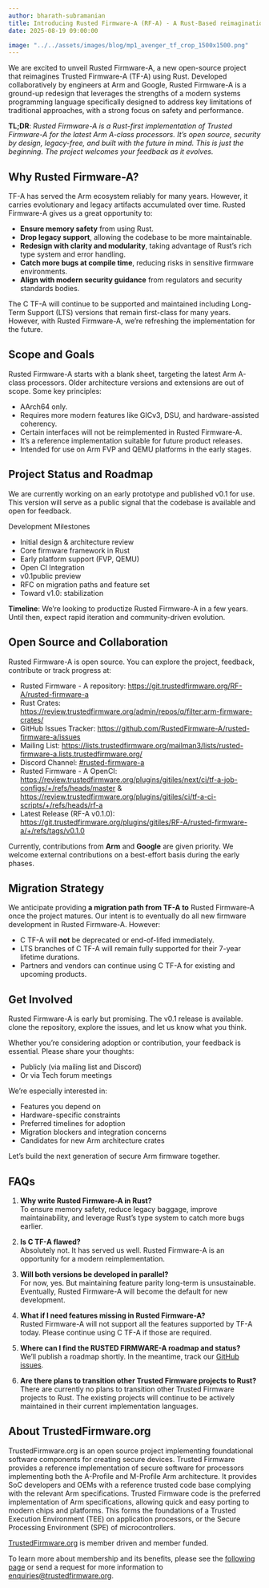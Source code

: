 ```yaml
---
author: bharath-subramanian
title: Introducing Rusted Firmware-A (RF-A) - A Rust-Based reimagination of Trusted Firmware-A
date: 2025-08-19 09:00:00

image: "../../assets/images/blog/mp1_avenger_tf_crop_1500x1500.png"
---
```


We are excited to unveil Rusted Firmware-A, a new open-source project that reimagines Trusted Firmware-A (TF-A) using Rust. Developed collaboratively by engineers at Arm and Google, Rusted Firmware-A is a ground-up redesign that leverages the strengths of a modern systems programming language specifically designed to address key limitations of traditional approaches, with a strong focus on safety and performance.

__TL;DR__: _Rusted Firmware-A is a Rust-first implementation of Trusted Firmware-A for the latest Arm A-class processors. It’s open source, security by design, legacy-free, and built with the future in mind. This is just the beginning. The project welcomes your feedback as it evolves._

## Why Rusted Firmware-A?
TF-A has served the Arm ecosystem reliably for many years. However, it carries evolutionary and legacy artifacts accumulated over time. Rusted Firmware-A gives us a great opportunity to:

* __Ensure memory safety__ from using Rust.
* __Drop legacy support__, allowing the codebase to be more maintainable.
* __Redesign with clarity and modularity__, taking advantage of Rust’s rich type system and error handling.
* __Catch more bugs at compile time__, reducing risks in sensitive firmware environments.
* __Align with modern security guidance__ from regulators and security standards bodies.
  
The C TF-A will continue to be supported and maintained including Long-Term Support (LTS) versions that remain first-class for many years. However, with Rusted Firmware-A, we’re refreshing the implementation for the future.

## Scope and Goals
Rusted Firmware-A starts with a blank sheet, targeting the latest Arm A-class processors. Older architecture versions and extensions are out of scope. Some key principles:
* AArch64 only.
* Requires more modern features like GICv3, DSU, and hardware-assisted coherency.
* Certain interfaces will not be reimplemented in Rusted Firmware-A.
* It’s a reference implementation suitable for future product releases.
* Intended for use on Arm FVP and QEMU platforms in the early stages.

## Project Status and Roadmap
We are currently working on an early prototype and published v0.1 for use. This version will serve as a public signal that the codebase is available and open for feedback.

Development Milestones
* Initial design & architecture review
* Core firmware framework in Rust
* Early platform support (FVP, QEMU)
* Open CI Integration
* v0.1public preview
* RFC on migration paths and feature set
* Toward v1.0: stabilization

__Timeline__: We’re looking to productize Rusted Firmware-A in a few years. Until then, expect rapid iteration and community-driven evolution.

## Open Source and Collaboration
Rusted Firmware-A is open source. You can explore the project, feedback, contribute or track progress at:
* Rusted Firmware - A repository: https://git.trustedfirmware.org/RF-A/rusted-firmware-a 
* Rust Crates: https://review.trustedfirmware.org/admin/repos/q/filter:arm-firmware-crates/
* GitHub Issues Tracker: https://github.com/RustedFirmware-A/rusted-firmware-a/issues 
* Mailing List: https://lists.trustedfirmware.org/mailman3/lists/rusted-firmware-a.lists.trustedfirmware.org/ 
* Discord Channel: [#rusted-firmware-a](https://discordapp.com/channels/1106321706588577904/1399339854948601856)
* Rusted Firmware - A OpenCI: https://review.trustedfirmware.org/plugins/gitiles/next/ci/tf-a-job-configs/+/refs/heads/master & https://review.trustedfirmware.org/plugins/gitiles/ci/tf-a-ci-scripts/+/refs/heads/rf-a
* Latest Release (RF-A v0.1.0): https://git.trustedfirmware.org/plugins/gitiles/RF-A/rusted-firmware-a/+/refs/tags/v0.1.0 

Currently, contributions from __Arm__ and __Google__ are given priority. We welcome external contributions on a best-effort basis during the early phases.

## Migration Strategy
We anticipate providing __a migration path from TF-A to__ Rusted Firmware-A once the project matures. Our intent is to eventually do all new firmware development in Rusted Firmware-A.
However:
* C TF-A will __not__ be deprecated or end-of-lifed immediately.
* LTS branches of C TF-A will remain fully supported for their 7-year lifetime durations.
* Partners and vendors can continue using C TF-A for existing and upcoming products.

## Get Involved
Rusted Firmware-A is early but promising. The v0.1 release is available. clone the repository, explore the issues, and let us know what you think.

Whether you’re considering adoption or contribution, your feedback is essential. Please share your thoughts:
* Publicly (via mailing list and Discord)
* Or via Tech forum meetings

We’re especially interested in:
* Features you depend on
* Hardware-specific constraints
* Preferred timelines for adoption
* Migration blockers and integration concerns
* Candidates for new Arm architecture crates

Let’s build the next generation of secure Arm firmware together.



## FAQs

1. __Why write Rusted Firmware-A in Rust?__<br>
To ensure memory safety, reduce legacy baggage, improve maintainability, and leverage Rust’s type system to catch more bugs earlier.

2. __Is C TF-A flawed?__<br>
Absolutely not. It has served us well. Rusted Firmware-A is an opportunity for a modern reimplementation.

3. __Will both versions be developed in parallel?__<br>
For now, yes. But maintaining feature parity long-term is unsustainable. Eventually, Rusted Firmware-A will become the default for new development.

4. __What if I need features missing in Rusted Firmware-A?__<br>
Rusted Firmware-A will not support all the features supported by TF-A today. Please continue using C TF-A if those are required.

5. __Where can I find the RUSTED FIRMWARE-A roadmap and status?__<br>
We’ll publish a roadmap shortly. In the meantime, track our [GitHub issues](https://github.com/RustedFirmware-A/rusted-firmware-a/issues).

6. __Are there plans to transition other Trusted Firmware projects to Rust?__<br>
There are currently no plans to transition other Trusted Firmware projects to Rust. The existing projects will continue to be actively maintained in their current implementation languages.

## About TrustedFirmware.org

TrustedFirmware.org is an open source project implementing foundational software components for creating secure devices. Trusted Firmware provides a reference implementation of secure software for processors implementing both the A-Profile and M-Profile Arm architecture. It provides SoC developers and OEMs with a reference trusted code base complying with the relevant Arm specifications. Trusted Firmware code is the preferred implementation of Arm specifications, allowing quick and easy porting to modern chips and platforms. This forms the foundations of a Trusted Execution Environment (TEE) on application processors, or the Secure Processing Environment (SPE) of microcontrollers.

[TrustedFirmware.org](https://www.trustedfirmware.org) is member driven and member funded.

To learn more about membership and its benefits, please see the [following page](/about) or send a request for more information to enquiries@trustedfirmware.org.
